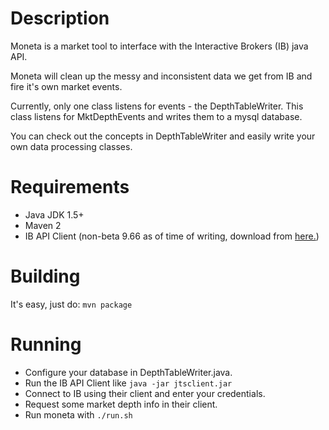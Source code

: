 # Description

Moneta is a market tool to interface with the Interactive Brokers (IB) java API.

Moneta will clean up the messy and inconsistent data we get from IB and fire
it's own market events.

Currently, only one class listens for events - the DepthTableWriter. This
class listens for MktDepthEvents and writes them to a mysql database.

You can check out the concepts in DepthTableWriter and easily write your own
data processing classes.

# Requirements

- Java JDK 1.5+
- Maven 2
- IB API Client (non-beta 9.66 as of time of writing, download from [here.](http://www.interactivebrokers.com/en/p.php?f=programInterface))

# Building

It's easy, just do:
`mvn package`

# Running

- Configure your database in DepthTableWriter.java.
- Run the IB API Client like `java -jar jtsclient.jar`
- Connect to IB using their client and enter your credentials.
- Request some market depth info in their client.
- Run moneta with `./run.sh`

